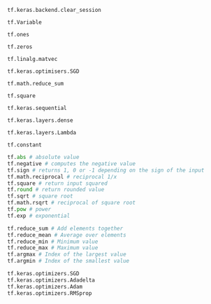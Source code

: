 `tf.keras.backend.clear_session`

`tf.Variable`

`tf.ones` 

`tf.zeros`

`tf.linalg.matvec`

`tf.keras.optimisers.SGD`

`tf.math.reduce_sum`

`tf.square`

`tf.keras.sequential` 

`tf.keras.layers.dense` 

`tf.keras.layers.Lambda`

`tf.constant` 

```python
tf.abs # absolute value
tf.negative # computes the negative value
tf.sign # returns 1, 0 or -1 depending on the sign of the input
tf.math.reciprocal # reciprocal 1/x
tf.square # return input squared
tf.round # return rounded value
tf.sqrt # square root
tf.math.rsqrt # reciprocal of square root
tf.pow # power
tf.exp # exponential
```

```python
tf.reduce_sum # Add elements together
tf.reduce_mean # Average over elements
tf.reduce_min # Minimum value
tf.reduce_max # Maximum value
tf.argmax # Index of the largest value
tf.argmin # Index of the smallest value
```

```python
tf.keras.optimizers.SGD
tf.keras.optimizers.Adadelta
tf.keras.optimizers.Adam
tf.keras.optimizers.RMSprop
```

